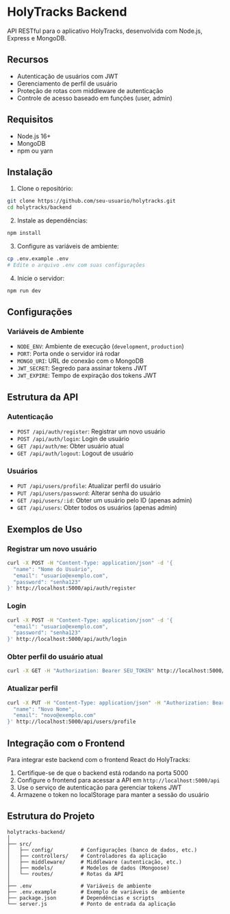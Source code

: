 # HolyTracks Backend

API RESTful para o aplicativo HolyTracks, desenvolvida com Node.js, Express e MongoDB.

## Recursos

- Autenticação de usuários com JWT
- Gerenciamento de perfil de usuário
- Proteção de rotas com middleware de autenticação
- Controle de acesso baseado em funções (user, admin)

## Requisitos

- Node.js 16+
- MongoDB
- npm ou yarn

## Instalação

1. Clone o repositório:
```bash
git clone https://github.com/seu-usuario/holytracks.git
cd holytracks/backend
```

2. Instale as dependências:
```bash
npm install
```

3. Configure as variáveis de ambiente:
```bash
cp .env.example .env
# Edite o arquivo .env com suas configurações
```

4. Inicie o servidor:
```bash
npm run dev
```

## Configurações

### Variáveis de Ambiente

- `NODE_ENV`: Ambiente de execução (`development`, `production`)
- `PORT`: Porta onde o servidor irá rodar
- `MONGO_URI`: URL de conexão com o MongoDB
- `JWT_SECRET`: Segredo para assinar tokens JWT
- `JWT_EXPIRE`: Tempo de expiração dos tokens JWT

## Estrutura da API

### Autenticação

- `POST /api/auth/register`: Registrar um novo usuário
- `POST /api/auth/login`: Login de usuário
- `GET /api/auth/me`: Obter usuário atual
- `GET /api/auth/logout`: Logout de usuário

### Usuários

- `PUT /api/users/profile`: Atualizar perfil do usuário
- `PUT /api/users/password`: Alterar senha do usuário
- `GET /api/users/:id`: Obter um usuário pelo ID (apenas admin)
- `GET /api/users`: Obter todos os usuários (apenas admin)

## Exemplos de Uso

### Registrar um novo usuário

```bash
curl -X POST -H "Content-Type: application/json" -d '{
  "name": "Nome do Usuário",
  "email": "usuario@exemplo.com",
  "password": "senha123"
}' http://localhost:5000/api/auth/register
```

### Login

```bash
curl -X POST -H "Content-Type: application/json" -d '{
  "email": "usuario@exemplo.com",
  "password": "senha123"
}' http://localhost:5000/api/auth/login
```

### Obter perfil do usuário atual

```bash
curl -X GET -H "Authorization: Bearer SEU_TOKEN" http://localhost:5000/api/auth/me
```

### Atualizar perfil

```bash
curl -X PUT -H "Content-Type: application/json" -H "Authorization: Bearer SEU_TOKEN" -d '{
  "name": "Novo Nome",
  "email": "novo@exemplo.com"
}' http://localhost:5000/api/users/profile
```

## Integração com o Frontend

Para integrar este backend com o frontend React do HolyTracks:

1. Certifique-se de que o backend está rodando na porta 5000
2. Configure o frontend para acessar a API em `http://localhost:5000/api`
3. Use o serviço de autenticação para gerenciar tokens JWT
4. Armazene o token no localStorage para manter a sessão do usuário

## Estrutura do Projeto

```
holytracks-backend/
│
├── src/
│   ├── config/         # Configurações (banco de dados, etc.)
│   ├── controllers/    # Controladores da aplicação
│   ├── middleware/     # Middleware (autenticação, etc.)
│   ├── models/         # Modelos de dados (Mongoose)
│   └── routes/         # Rotas da API
│
├── .env                # Variáveis de ambiente
├── .env.example        # Exemplo de variáveis de ambiente
├── package.json        # Dependências e scripts
└── server.js           # Ponto de entrada da aplicação
```
